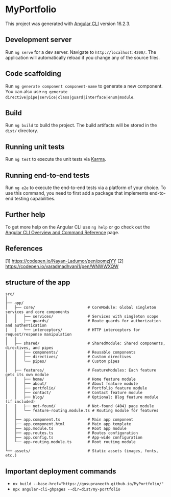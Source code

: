 # MyPortfolio

This project was generated with [Angular CLI](https://github.com/angular/angular-cli) version 16.2.3.

## Development server

Run `ng serve` for a dev server. Navigate to `http://localhost:4200/`. The application will automatically reload if you change any of the source files.

## Code scaffolding

Run `ng generate component component-name` to generate a new component. You can also use `ng generate directive|pipe|service|class|guard|interface|enum|module`.

## Build

Run `ng build` to build the project. The build artifacts will be stored in the `dist/` directory.

## Running unit tests

Run `ng test` to execute the unit tests via [Karma](https://karma-runner.github.io).

## Running end-to-end tests

Run `ng e2e` to execute the end-to-end tests via a platform of your choice. To use this command, you need to first add a package that implements end-to-end testing capabilities.

## Further help

To get more help on the Angular CLI use `ng help` or go check out the [Angular CLI Overview and Command Reference](https://angular.io/cli) page.

## References

[1] https://codepen.io/Nayan-Ladumor/pen/pomzjYY
[2] https://codepen.io/varadmadhvani1/pen/WNWWXQW


## structure of the app
```
src/
│
├── app/
│   ├── core/                       # CoreModule: Global singleton services and core components
│   │   ├── services/               # Services with singleton scope
│   │   ├── guards/                 # Route guards for authorization and authentication
│   │   └── interceptors/           # HTTP interceptors for request/response manipulation
│   │
│   ├── shared/                     # SharedModule: Shared components, directives, and pipes
│   │   ├── components/             # Reusable components
│   │   ├── directives/             # Custom directives
│   │   └── pipes/                  # Custom pipes
│   │
│   ├── features/                   # FeatureModules: Each feature gets its own module
│   │   ├── home/                   # Home feature module
│   │   ├── about/                  # About feature module
│   │   ├── portfolio/              # Portfolio feature module
│   │   ├── contact/                # Contact feature module
│   │   ├── blog/                   # Optional: Blog feature module (if included)
│   │   ├── not-found/              # Not-found (404) page module
│   │   └── feature-routing.module.ts # Routing module for features
│   │
│   ├── app.component.ts            # Main app component
│   ├── app.component.html          # Main app template
│   ├── app.module.ts               # Root app module
│   ├── app.routes.ts               # Routes configuration
│   ├── app.config.ts               # App-wide configuration
│   └── app-routing.module.ts       # Root routing module
│
└── assets/                         # Static assets (images, fonts, etc.)
```

## Important deployment commands
- `nx build --base-href="https://gosupraneeth.github.io/MyPortfolio/"`
- `npx angular-cli-ghpages --dir=dist/my-portfolio`